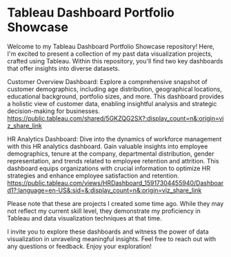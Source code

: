 # Tableau Dashboard Portfolio Showcase
Welcome to my Tableau Dashboard Portfolio Showcase repository! Here, I'm excited to present a collection of my past data visualization projects, crafted using Tableau. Within this repository, you'll find two key dashboards that offer insights into diverse datasets.

Customer Overview Dashboard: Explore a comprehensive snapshot of customer demographics, including age distribution, geographical locations, educational background, portfolio sizes, and more. This dashboard provides a holistic view of customer data, enabling insightful analysis and strategic decision-making for businesses.
https://public.tableau.com/shared/5GKZQG2SX?:display_count=n&:origin=viz_share_link

HR Analytics Dashboard: Dive into the dynamics of workforce management with this HR analytics dashboard. Gain valuable insights into employee demographics, tenure at the company, departmental distribution, gender representation, and trends related to employee retention and attrition. This dashboard equips organizations with crucial information to optimize HR strategies and enhance employee satisfaction and retention.
https://public.tableau.com/views/HRDashboard_15917304455940/Dashboard1?:language=en-US&:sid=&:display_count=n&:origin=viz_share_link

Please note that these are projects I created some time ago. While they may not reflect my current skill level, they demonstrate my proficiency in Tableau and data visualization techniques at that time.

I invite you to explore these dashboards and witness the power of data visualization in unraveling meaningful insights. Feel free to reach out with any questions or feedback. Enjoy your exploration!
